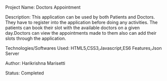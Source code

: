 Project Name:
    Doctors Appointment
 
Description:
    This application can be used by both Patients and Doctors. They have to register into the application before doing any activities. The patients can book their slot with the available doctors on a given day.Doctors can view the appointments made to them also can add their slots through the application.
 
Technologies/Softwares Used:
    HTML5,CSS3,Javascript,ES6 Features,Json Server
 
Author: 
    Harikrishna Marisetti
 
Status:
    Completed